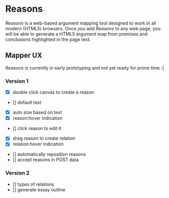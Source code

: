 # Reasons

*Reasons* is a web-based argument mapping tool designed to work in all modern (HTML5) browsers.  Once you add *Reasons* to any web page, you will be able to generate a HTML5 argument map from premises and conclusions highlighted in the page text.


## Mapper UX

*Reasons* is currently in early prototyping and not yet ready for prime time :(

### Version 1

  - [x] double click canvas to create a reason
  - [] default text
  - [x] auto size based on text
  - [x] reason:hover indication
  - [] click reason to edit it
  - [x] drag reason to create relation
  - [x] relation:hover indication
  - [] automatically reposition reasons
  - [] accept reasons in POST data

### Version 2

  - [] types of relations
  - [] generate essay outline